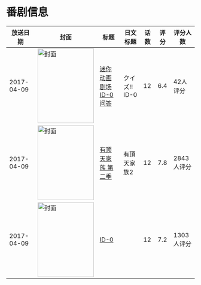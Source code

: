 # 番剧信息

|放送日期|封面|标题|日文标题|话数|评分|评分人数|
|---|---|---|---|---|---|---|
|2017-04-09|<img src="https://lain.bgm.tv/pic/cover/c/82/34/213383_8Y3Mk.jpg" alt="封面" style="width:150px;height:200px;object-fit:cover;">|[迷你动画剧场ID-0问答](https://bangumi.tv/subject/213383)|クイズ!! ID-0|12|6.4|42人评分|
|2017-04-09|<img src="https://lain.bgm.tv/pic/cover/c/0d/e4/193042_So0pa.jpg" alt="封面" style="width:150px;height:200px;object-fit:cover;">|[有顶天家族 第二季](https://bangumi.tv/subject/193042)|有頂天家族2|12|7.8|2843人评分|
|2017-04-09|<img src="https://lain.bgm.tv/pic/cover/c/84/33/189446_xLEhG.jpg" alt="封面" style="width:150px;height:200px;object-fit:cover;">|[ID-0](https://bangumi.tv/subject/189446)||12|7.2|1303人评分|
